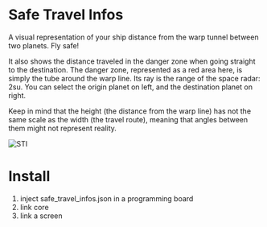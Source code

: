 # Safe Travel Infos
A visual representation of your ship distance from the warp tunnel between two planets. Fly safe!

It also shows the distance traveled in the danger zone when going straight to the destination.
The danger zone, represented as a red area here, is simply the tube around the warp line. Its ray is the range of the space radar: 2su.
You can select the origin planet on left, and the destination planet on right.

Keep in mind that the height (the distance from the warp line) has not the same scale as the width (the travel route), meaning that angles between them might not represent reality.

![STI](https://i.imgur.com/wuVMGGD.png)

# Install
1) inject safe_travel_infos.json in a programming board
2) link core
3) link a screen

